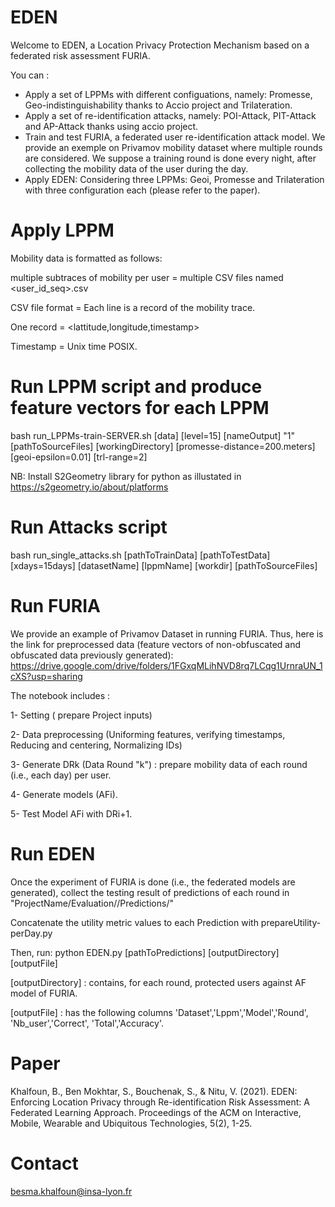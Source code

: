 # EDEN
Welcome to EDEN, a Location Privacy Protection Mechanism based on a federated risk assessment FURIA.

You can :

- Apply a set of LPPMs with different configuations, namely: Promesse, Geo-indistinguishability thanks to Accio project and Trilateration.
- Apply a set of re-identification attacks, namely: POI-Attack, PIT-Attack and AP-Attack thanks using accio project. 
- Train and test FURIA, a federated user re-identification attack model. We provide an exemple on Privamov mobility dataset where multiple rounds are considered. We suppose a training round is done every night, after collecting the mobility data of the user during the day. 
- Apply EDEN: Considering three LPPMs: Geoi, Promesse and Trilateration with three configuration each (please refer to the paper).

# Apply LPPM 

Mobility data is formatted as follows:

multiple subtraces of mobility per user = multiple CSV files named <user_id_seq>.csv

CSV file format = Each line is a record of the mobility trace.

One record = <lattitude,longitude,timestamp>

Timestamp = Unix time POSIX.

# Run LPPM script and produce feature vectors for each LPPM

bash run_LPPMs-train-SERVER.sh [data] [level=15] [nameOutput] "1" [pathToSourceFiles]  [workingDirectory] [promesse-distance=200.meters] [geoi-epsilon=0.01] [trl-range=2]
 
NB: Install S2Geometry library for python as illustated in https://s2geometry.io/about/platforms

# Run Attacks script 

bash run_single_attacks.sh [pathToTrainData]  [pathToTestData] [xdays=15days] [datasetName] [lppmName]  [workdir] [pathToSourceFiles]
  
# Run FURIA 

We provide an example of Privamov Dataset in running FURIA. Thus, here is the link for preprocessed data (feature vectors of non-obfuscated and obfuscated data previously generated): https://drive.google.com/drive/folders/1FGxqMLihNVD8rq7LCqg1UrnraUN_1cXS?usp=sharing

The notebook includes : 

1- Setting ( prepare Project inputs)

2- Data preprocessing (Uniforming features, verifying timestamps, Reducing and centering, Normalizing IDs)

3- Generate DRk (Data Round "k") : prepare mobility data of each round (i.e., each day) per user.

4- Generate models (AFi).

5- Test Model AFi with DRi+1.

# Run EDEN 

Once the experiment of FURIA is done (i.e., the federated models are generated), collect the testing result of predictions of each round in "ProjectName/Evaluation/<datasetName>/Predictions/" 

Concatenate the utility metric values to each Prediction with prepareUtility-perDay.py

Then, run: python  EDEN.py [pathToPredictions] [outputDirectory] [outputFile]
  
[outputDirectory] : contains, for each round, protected users against AF model of FURIA. 

[outputFile] : has the following columns 'Dataset','Lppm','Model','Round', 'Nb_user','Correct', 'Total','Accuracy'.

# Paper 

Khalfoun, B., Ben Mokhtar, S., Bouchenak, S., & Nitu, V. (2021). EDEN: Enforcing Location Privacy through Re-identification Risk Assessment: A Federated Learning Approach. Proceedings of the ACM on Interactive, Mobile, Wearable and Ubiquitous Technologies, 5(2), 1-25.


# Contact

besma.khalfoun@insa-lyon.fr
